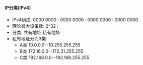 
#### IP分类(IPv4)
* IPv4组成: 0000 0000 : 0000 0000 : 0000 0000 : 0000 0000
* 理论最大设备数: 2^32 : 
* 分类: 共有地址 私有地址
* 私有地址分为3类: 
    * A类 10.0.0.0--10.255.255.255
    * B类 172.16.0.0--172.31.255.255
    * C类 192.168.0.0--192.168.255.255
